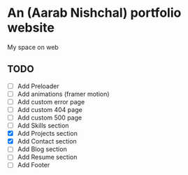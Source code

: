 # An (Aarab Nishchal) portfolio website

My space on web

## TODO

- [ ] Add Preloader
- [ ] Add animations (framer motion)
- [ ] Add custom error page
- [ ] Add custom 404 page
- [ ] Add custom 500 page
- [ ] Add Skills section
- [x] Add Projects section
- [x] Add Contact section
- [ ] Add Blog section
- [ ] Add Resume section
- [ ] Add Footer
